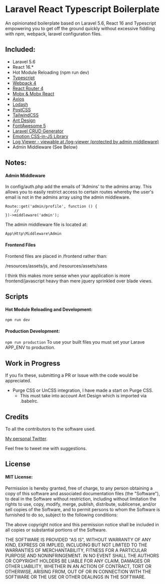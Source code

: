 # Laravel React Typescript Boilerplate

An opinionated boilerplate based on Laravel 5.6, React 16 and Typescript empowering you to get off the ground quickly without excessive fiddling with npm, webpack, laravel configuration files.

## Included:
* Laravel 5.6
* React 16.*
* Hot Module Reloading (npm run dev)
* [Typescript](https://www.typescriptlang.org/)
* [Webpack 4](https://webpack.js.org/concepts/)
* [React Router 4](https://reacttraining.com/react-router/web/guides/philosophy)
* [Mobx & Mobx React](https://github.com/mobxjs/mobx-react)
* [Axios](https://github.com/axios/axios)
* [Lodash](https://lodash.com/docs/4.17.10)
* [PostCSS](https://github.com/postcss/postcss)
* [TailwindCSS](https://tailwindcss.com/docs/what-is-tailwind/)
* [Ant Design](https://ant.design/docs/react/introduce)
* [FontAwesome 5](http://fontawesome.io/icons/)
* [Laravel CRUD Generator](https://github.com/appzcoder/crud-generator)
* [Emotion CSS-in-JS Library](https://emotion.sh/docs/introduction)
* [Log Viewer - viewable at /log-viewer (protected by admin middleware)](https://github.com/ARCANEDEV/LogViewer)
* Admin Middleware (See Below)

## Notes:
#### Admin Middleware

In config/auth.php add the emails of 'Admins' to the admins array.
This allows you to easily restrict access to certain routes whereby the user's email is not in the admins array using the admin middleware.
```
Route::get('admin/profile', function () {
    //
})->middleware('admin');
```

The admin middleware file is located at:
```
App\Http\Middleware\Admin
```

#### Frontend Files
Frontend files are placed in /frontend rather than:

/resources/assets/js, and
/resources/assets/sass

I think this makes more sense when your application is more frontend/javascript heavy than mere jquery sprinkled over blade views.

## Scripts
#### Hot Module Reloading and Development:
``` npm run dev ```

#### Production Development:
``` npm run production ```
To use your built files you must set your Larave APP_ENV to production.

## Work in Progress
If you fix these, submitting a PR or Issue with the code would be appreciated.
* Purge CSS or UnCSS integration, I have made a start on Purge CSS.
    * This must take into account Ant Design which is imported via .babelrc.

## Credits
To all the contributors to the software used.

[My personal Twitter](https://twitter.com/grmcameron). 

Feel free to tweet me with suggestions.

## License
#### MIT License:
Permission is hereby granted, free of charge, to any person obtaining a copy of this software and associated documentation files (the "Software"), to deal in the Software without restriction, including without limitation the rights to use, copy, modify, merge, publish, distribute, sublicense, and/or sell copies of the Software, and to permit persons to whom the Software is furnished to do so, subject to the following conditions:

The above copyright notice and this permission notice shall be included in all copies or substantial portions of the Software.

THE SOFTWARE IS PROVIDED "AS IS", WITHOUT WARRANTY OF ANY KIND, EXPRESS OR IMPLIED, INCLUDING BUT NOT LIMITED TO THE WARRANTIES OF MERCHANTABILITY, FITNESS FOR A PARTICULAR PURPOSE AND NONINFRINGEMENT. IN NO EVENT SHALL THE AUTHORS OR COPYRIGHT HOLDERS BE LIABLE FOR ANY CLAIM, DAMAGES OR OTHER LIABILITY, WHETHER IN AN ACTION OF CONTRACT, TORT OR OTHERWISE, ARISING FROM, OUT OF OR IN CONNECTION WITH THE SOFTWARE OR THE USE OR OTHER DEALINGS IN THE SOFTWARE.